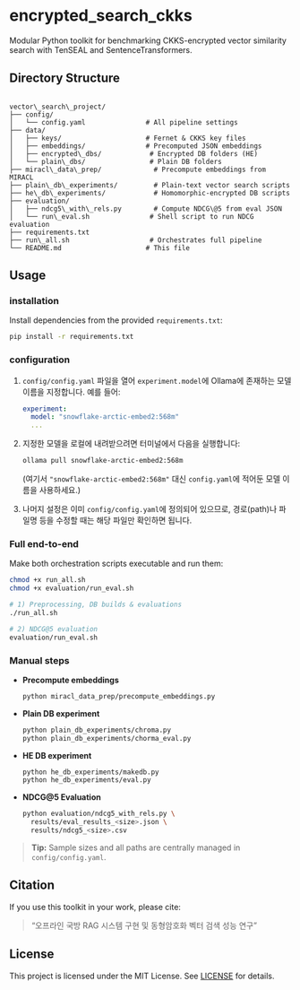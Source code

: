 
# encrypted_search_ckks  
Modular Python toolkit for benchmarking CKKS-encrypted vector similarity search with TenSEAL and SentenceTransformers.  

## Directory Structure  
```

vector\_search\_project/
├── config/
│   └── config.yaml               # All pipeline settings
├── data/
│   ├── keys/                     # Fernet & CKKS key files
│   ├── embeddings/               # Precomputed JSON embeddings
│   ├── encrypted\_dbs/            # Encrypted DB folders (HE)
│   └── plain\_dbs/                # Plain DB folders
├── miracl\_data\_prep/             # Precompute embeddings from MIRACL
├── plain\_db\_experiments/         # Plain-text vector search scripts
├── he\_db\_experiments/            # Homomorphic-encrypted DB scripts
├── evaluation/
│   ├── ndcg5\_with\_rels.py        # Compute NDCG\@5 from eval JSON
│   └── run\_eval.sh               # Shell script to run NDCG evaluation
├── requirements.txt
├── run\_all.sh                    # Orchestrates full pipeline
└── README.md                     # This file

````



## Usage

### installation

Install dependencies from the provided `requirements.txt`:
```bash
pip install -r requirements.txt
````

### configuration

1. `config/config.yaml` 파일을 열어 `experiment.model`에 Ollama에 존재하는 모델 이름을 지정합니다.
   예를 들어:

   ```yaml
   experiment:
     model: "snowflake-arctic-embed2:568m"
     ...
   ```

2. 지정한 모델을 로컬에 내려받으려면 터미널에서 다음을 실행합니다:

   ```bash
   ollama pull snowflake-arctic-embed2:568m
   ```

   (여기서 `"snowflake-arctic-embed2:568m"` 대신 `config.yaml`에 적어둔 모델 이름을 사용하세요.)

3. 나머지 설정은 이미 `config/config.yaml`에 정의되어 있으므로, 경로(path)나 파일명 등을 수정할 때는 해당 파일만 확인하면 됩니다.

### Full end-to-end

Make both orchestration scripts executable and run them:

```bash
chmod +x run_all.sh
chmod +x evaluation/run_eval.sh

# 1) Preprocessing, DB builds & evaluations
./run_all.sh

# 2) NDCG@5 evaluation
evaluation/run_eval.sh
```

### Manual steps

* **Precompute embeddings**

  ```bash
  python miracl_data_prep/precompute_embeddings.py
  ```
* **Plain DB experiment**

  ```bash
  python plain_db_experiments/chroma.py
  python plain_db_experiments/chorma_eval.py
  ```
* **HE DB experiment**

  ```bash
  python he_db_experiments/makedb.py
  python he_db_experiments/eval.py
  ```
* **NDCG\@5 Evaluation**

  ```bash
  python evaluation/ndcg5_with_rels.py \
    results/eval_results_<size>.json \
    results/ndcg5_<size>.csv
  ```

> **Tip:** Sample sizes and all paths are centrally managed in `config/config.yaml`.

## Citation

If you use this toolkit in your work, please cite:

> “오프라인 국방 RAG 시스템 구현 및 동형암호화 벡터 검색 성능 연구”

## License

This project is licensed under the MIT License. See [LICENSE](LICENSE) for details.

```
```
